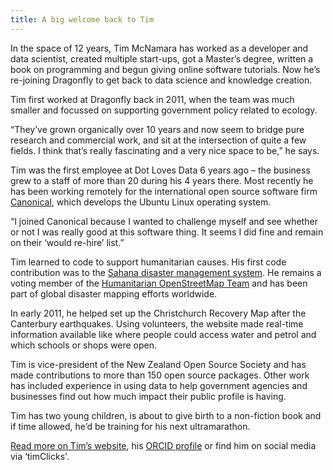 ```yaml
---
title: A big welcome back to Tim
---
```

In the space of 12 years, Tim McNamara has worked as a developer and data scientist, created multiple start-ups, got a Master’s degree, written a book on programming and begun giving online software tutorials. Now he’s re-joining Dragonfly to get back to data science and knowledge creation.

<!--more-->

Tim first worked at Dragonfly back in 2011, when the team was much smaller and focussed on supporting government policy related to ecology.

“They’ve grown organically over 10 years and now seem to bridge pure research and commercial work, and sit at the intersection of quite a few fields. I think that’s really fascinating and a very nice space to be,” he says.

Tim was the first employee at Dot Loves Data 6 years ago – the business grew to a staff of more than 20 during his 4 years there. Most recently he has been working remotely for the international open source software firm [Canonical](https://canonical.com/), which develops the Ubuntu Linux operating system.

“I joined Canonical because I wanted to challenge myself and see whether or not I was really good at this software thing. It seems I did fine and remain on their ‘would re-hire’ list.”

Tim learned to code to support humanitarian causes. His first code contribution was to the [Sahana disaster management system](https://sahanafoundation.org/). He remains a voting member of the [Humanitarian OpenStreetMap Team](https://www.hotosm.org/) and has been part of global disaster mapping efforts worldwide.

In early 2011, he helped set up the Christchurch Recovery Map after the Canterbury earthquakes. Using volunteers, the website made real-time information available like where people could access water and petrol and which schools or shops were open.  

Tim is vice-president of the New Zealand Open Source Society and has made contributions to more than 150 open source packages. Other work has included experience in using data to help government agencies and businesses find out how much impact their public profile is having.

Tim has two young children, is about to give birth to a non-fiction book and if time allowed, he’d be training for his next ultramarathon.

[Read more on Tim’s website](https://tim.mcnamara.nz/), his [ORCID profile](https://orcid.org/0000-0002-2494-2700) or find him on social media via ‘timClicks'.
